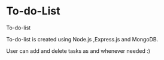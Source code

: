 # To-do-List
To-do-list

To-do-list is created using Node.js ,Express.js and MongoDB.

User can add and delete tasks as and whenever needed :)
